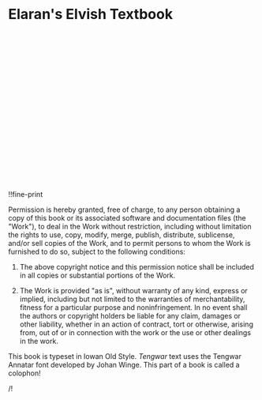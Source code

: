 <div class="page-break right"></div>
<br/>
<br/>
<br/>
<br/>
<br/>
<br/>
<br/>
<br/>
<br/>
<h1 class="title center">Elaran's Elvish Textbook</h1>

<div class="page-break left"></div>
<br/>
<br/>
<br/>
<br/>
<br/>
<br/>
<br/>
<br/>
<br/>
<br/>
<br/>
<br/>
<br/>
<br/>
<br/>
<br/>
<br/>
<br/>

!!fine-print

Permission is hereby granted, free of charge, to any person obtaining a copy of this book or its associated software and documentation files (the "Work"), to deal in the Work without restriction, including without limitation the rights to use, copy, modify, merge, publish, distribute, sublicense, and/or sell copies of the Work, and to permit persons to whom the Work is furnished to do so, subject to the following conditions:

1. The above copyright notice and this permission notice shall be included in all copies or substantial portions of the Work.</p>

2. The Work is provided "as is", without warranty of any kind, express or implied, including but not limited to the warranties of merchantability, fitness for a particular purpose and noninfringe&shy;ment. In no event shall the authors or copyright holders be liable for any claim, damages or other liability, whether in an action of contract, tort or otherwise, arising from, out of or in connection with the work or the use or other dealings in the work.</p>

<p class="center">This book is typeset in Iowan Old Style. <em>Tengwar</em> text uses the Tengwar Annatar font developed by Johan Winge. This part of a book is called a colophon!</p>

/!

<div class="page-break right"></div>
